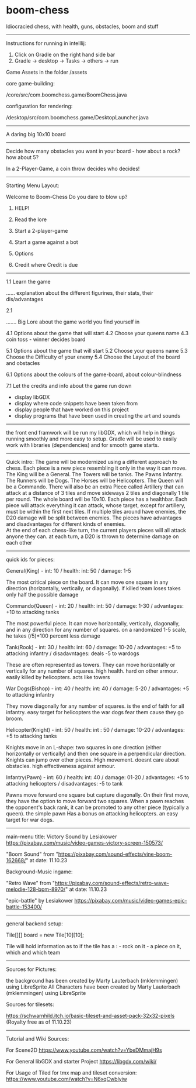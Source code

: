 # boom-chess
Idiocracied chess, with health, guns, obstacles, boom and stuff

------------------------------------------------------------------------------------------------------------------------------------------------------------------------------

Instructions for running in intelllij:
1. Click on Gradle on the right hand side bar
2. Gradle -> desktop -> Tasks -> others -> run

Game Assets in the folder /assets

core game-building:

/core/src/com.boomchess.game/BoomChess.java

configuration for rendering:

/desktop/src/com.boomchess.game/DesktopLauncher.java

---------------------------------------------------------------------------------------------------------------------------------------------------------------------------

A daring big 10x10 board

-------------------------------------------------------------------------------------------------------------------------------------------------------------------------------

Decide how many obstacles you want in your board - how about a rock? how about 5?

In a 2-Player-Game, a coin throw decides who decides! 

--------------------------------------------------------------------------------------------------------------------------------------------------------------------------------

Starting Menu Layout:

Welcome to Boom-Chess
Do you dare to blow up?

1. HELP!
2. Read the lore
   
4. Start a 2-player-game
5. Start a game against a bot

6. Options

7. Credit where Credit is due

-------------------------------------------------------------------------------------------------------------------------------------------------------------------------------

1.1 Learn the game

   ......  explanation about the different figurines, their stats, their dis/advantages 

2.1 

  ....... Big Lore about the game world you find yourself in

4.1 Options about the game that will start
  4.2 Choose your queens name
  4.3 coin toss - winner decides board
  
5.1  Options about the game that will start
  5.2 Choose your queens name
  5.3 Choose the Difficulty of your enemy
  5.4 Choose the Layout of the board and obstacles
  

6.1 Options about the colours of the game-board, about colour-blindness

7.1 Let the credits and info about the game run down
   - display libGDX
   - display where code snippets have been taken from
   - display people that have worked on this project
   - display programs that have been used in creating the art and sounds


---------------------------------------------------------------------------------------------------------------------------------------------------------------------------------

the front end framwork will be run my libGDX, which will help in things running smoothly and more easy to setup. 
Gradle will be used to easily work with libraries (dependencies) and for smooth game starts.

---------------------------------------------------------------------------------------------------------------------------------------------------------------------------------

Quick intro:
The game will be modernized using a different approach to chess. Each piece is a new piece resembling it only in the way it can move. The King will be a General. The Towers will be tanks. The Pawns Infantry. The Runners will be Dogs. The Horses will be Helicopters. The Queen will be a Commando. 
There will also be an extra Piece called Artillery that can attack at a distance of 3 tiles and move sideways 2 tiles and diagonally 1 tile per round. 
The whole board will be 10x10. Each piece has a healthbar. Each piece will attack everything it can attack, whose target, except for artillery, must be within the first next tiles. If multiple tiles around have enemies, the D20 damage will be split between enemies. 
The pieces have advantages and disadvantages for different kinds of enemies.  
At the end of each chess-like turn, the current players pieces will all attack anyone they can. 
at each turn, a D20 is thrown to determine damage on each other

----------------------------------------------------------------------------------------------------------------------------------------------------------------------------------

quick ids for pieces:

General(King) - int: 10          / health: int: 50   / damage: 1-5  

   The most critical piece on the board. It can move one square in any direction (horizontally, vertically, or diagonally).
   if killed team loses
   takes only half the possible damage

Commando(Queen) - int: 20        / health: int: 50  / damage: 1-30  / advantages: +10 to attacking tanks 

   The most powerful piece. It can move horizontally, vertically, diagonally, and in any direction for any number of squares.
   on a randomized 1-5 scale, he takes (<random number>/5)*100 percent less damage
   
Tank(Rook) - int: 30             / health: int: 60  / damage: 10-20 / advantages: +5 to attacking infantry / disadavntages: deals -5 to wardogs

   These are often represented as towers. They can move horizontally or vertically for any number of squares.
   high health. hard on other armour.
   easily killed by helicopters. acts like towers

War Dogs(Bishop) - int: 40      / health: int: 40   / damage: 5-20  / advantages: +5 to attacking infantry 

   They move diagonally for any number of squares.
   is the end of faith for all infantry. easy target for helicopters
   the war dogs fear them cause they go broom. 
 
Helicopter(Knight) - int: 50    / health: int : 50  / damage: 10-20 / advantages: +5 to attacking tanks

   Knights move in an L-shape: two squares in one direction (either horizontally or vertically) and then one square in a perpendicular direction. Knights can jump over other pieces.
   High movement. doesnt care about obstacles.
   high effectiveness against armour. 

Infantry(Pawn) - int: 60        / health: int: 40  / damage: 01-20 / advantages: +5 to attacking helicopters / disadvantages: -5 to tank

   Pawns move forward one square but capture diagonally. On their first move, they have the option to move forward two squares. When a pawn reaches the opponent's back rank, it can be promoted to any other piece (typically a queen).
   the simple pawn
   Has a bonus on attacking helicopters. an easy target for war dogs.

--------------------------------------------------------------------------------------------------------------------------------------------------------------------------------

main-menu title:
Victory Sound by Lesiakower
https://pixabay.com/music/video-games-victory-screen-150573/

"Boom Sound" from "https://pixabay.com/sound-effects/vine-boom-162668/" at date: 11.10.23

Background-Music ingame:

"Retro Wave" from "https://pixabay.com/sound-effects/retro-wave-melodie-128-bpm-8970/" at date: 11.10.23

"epic-battle" by Lesiakower https://pixabay.com/music/video-games-epic-battle-153400/

---------------------------------------------------------------------------------------------------------------------------------------------------------------------------------
general backend setup:

Tile[][] board = new Tile[10][10];


Tile will hold information as to if the tile has a :  - rock on it - a piece on it, which and which team 

------------------------------------------------------------------------------------------------------------------------------------------------------------------

Sources for Pictures:

the background has been created by Marty Lauterbach (mklemmingen) using LibreSprite
All Characters have been created by Marty Lauterbach (mklemmingen) using LibreSprite

Sources for tilesets:

https://schwarnhild.itch.io/basic-tileset-and-asset-pack-32x32-pixels  (Royalty free as of 11.10.23)

-------------------------------------------------------------------------------------------------------------------------------------------------------------------

Tutorial and Wiki Sources:

For Scene2D
https://www.youtube.com/watch?v=YbeDMmajH9s

For General libGDX and starter Project
https://libgdx.com/wiki/

For Usage of Tiled for tmx map and tileset conversion:
https://www.youtube.com/watch?v=N6xqCwblyiw
